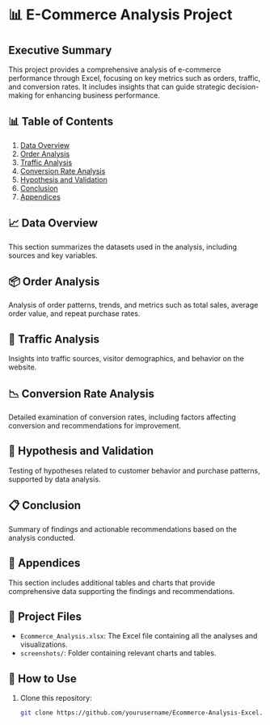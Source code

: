 # 📊 E-Commerce Analysis Project

## Executive Summary
This project provides a comprehensive analysis of e-commerce performance through Excel, focusing on key metrics such as orders, traffic, and conversion rates. It includes insights that can guide strategic decision-making for enhancing business performance.

## 📊 Table of Contents
1. [Data Overview](#data-overview)
2. [Order Analysis](#order-analysis)
3. [Traffic Analysis](#traffic-analysis)
4. [Conversion Rate Analysis](#conversion-rate-analysis)
5. [Hypothesis and Validation](#hypothesis-and-validation)
6. [Conclusion](#conclusion)
7. [Appendices](#appendices)

## 📈 Data Overview
This section summarizes the datasets used in the analysis, including sources and key variables.

## 📦 Order Analysis
Analysis of order patterns, trends, and metrics such as total sales, average order value, and repeat purchase rates.

## 🚦 Traffic Analysis
Insights into traffic sources, visitor demographics, and behavior on the website.

## 📉 Conversion Rate Analysis
Detailed examination of conversion rates, including factors affecting conversion and recommendations for improvement.

## 🧪 Hypothesis and Validation
Testing of hypotheses related to customer behavior and purchase patterns, supported by data analysis.

## 📋 Conclusion
Summary of findings and actionable recommendations based on the analysis conducted.

## 📂 Appendices
This section includes additional tables and charts that provide comprehensive data supporting the findings and recommendations.

## 📂 Project Files
- `Ecommerce_Analysis.xlsx`: The Excel file containing all the analyses and visualizations.
- `screenshots/`: Folder containing relevant charts and tables.

## 🚀 How to Use
1. Clone this repository:
   ```bash
   git clone https://github.com/yourusername/Ecommerce-Analysis-Excel.git
